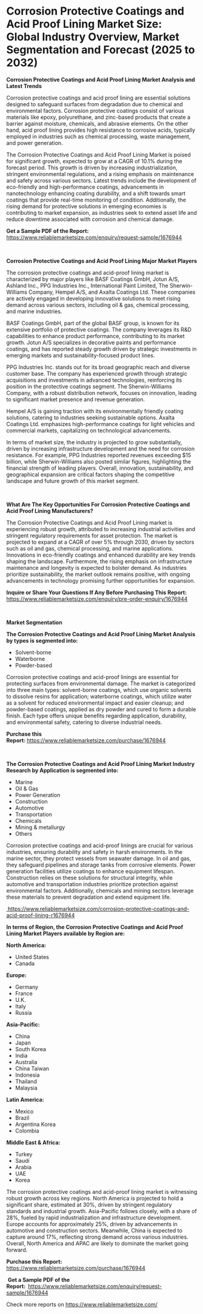 <p><h1>Corrosion Protective Coatings and Acid Proof Lining Market Size: Global Industry Overview, Market Segmentation and Forecast (2025 to 2032)</h1></p><p><strong>Corrosion Protective Coatings and Acid Proof Lining Market Analysis and Latest Trends</strong></p>
<p><p>Corrosion protective coatings and acid proof lining are essential solutions designed to safeguard surfaces from degradation due to chemical and environmental factors. Corrosion protective coatings consist of various materials like epoxy, polyurethane, and zinc-based products that create a barrier against moisture, chemicals, and abrasive elements. On the other hand, acid proof lining provides high resistance to corrosive acids, typically employed in industries such as chemical processing, waste management, and power generation.</p><p>The Corrosion Protective Coatings and Acid Proof Lining Market is poised for significant growth, expected to grow at a CAGR of 10.1% during the forecast period. This growth is driven by increasing industrialization, stringent environmental regulations, and a rising emphasis on maintenance and safety across various sectors. Latest trends include the development of eco-friendly and high-performance coatings, advancements in nanotechnology enhancing coating durability, and a shift towards smart coatings that provide real-time monitoring of condition. Additionally, the rising demand for protective solutions in emerging economies is contributing to market expansion, as industries seek to extend asset life and reduce downtime associated with corrosion and chemical damage.</p></p>
<p><strong>Get a Sample PDF of the Report:&nbsp;</strong> <a href="https://www.reliablemarketsize.com/enquiry/request-sample/1676944?utm_campaign=2439&utm_medium=2&utm_source=Github&utm_content=ia&utm_term=24032025&utm_id=corrosion-protective-coatings-and-acid-proof-lining">https://www.reliablemarketsize.com/enquiry/request-sample/1676944</a></p>
<p>&nbsp;</p>
<p><strong>Corrosion Protective Coatings and Acid Proof Lining Major Market Players</strong></p>
<p><p>The corrosion protective coatings and acid-proof lining market is characterized by major players like BASF Coatings GmbH, Jotun A/S, Ashland Inc., PPG Industries Inc., International Paint Limited, The Sherwin-Williams Company, Hempel A/S, and Axalta Coatings Ltd. These companies are actively engaged in developing innovative solutions to meet rising demand across various sectors, including oil & gas, chemical processing, and marine industries.</p><p>BASF Coatings GmbH, part of the global BASF group, is known for its extensive portfolio of protective coatings. The company leverages its R&D capabilities to enhance product performance, contributing to its market growth. Jotun A/S specializes in decorative paints and performance coatings, and has reported steady growth driven by strategic investments in emerging markets and sustainability-focused product lines.</p><p>PPG Industries Inc. stands out for its broad geographic reach and diverse customer base. The company has experienced growth through strategic acquisitions and investments in advanced technologies, reinforcing its position in the protective coatings segment. The Sherwin-Williams Company, with a robust distribution network, focuses on innovation, leading to significant market presence and revenue generation.</p><p>Hempel A/S is gaining traction with its environmentally friendly coating solutions, catering to industries seeking sustainable options. Axalta Coatings Ltd. emphasizes high-performance coatings for light vehicles and commercial markets, capitalizing on technological advancements.</p><p>In terms of market size, the industry is projected to grow substantially, driven by increasing infrastructure development and the need for corrosion resistance. For example, PPG Industries reported revenues exceeding $15 billion, while Sherwin-Williams also posted similar figures, highlighting the financial strength of leading players. Overall, innovation, sustainability, and geographical expansion are critical factors shaping the competitive landscape and future growth of this market segment.</p></p>
<p>&nbsp;</p>
<p><strong>What Are The Key Opportunities For Corrosion Protective Coatings and Acid Proof Lining Manufacturers?</strong></p>
<p><p>The Corrosion Protective Coatings and Acid Proof Lining market is experiencing robust growth, attributed to increasing industrial activities and stringent regulatory requirements for asset protection. The market is projected to expand at a CAGR of over 5% through 2030, driven by sectors such as oil and gas, chemical processing, and marine applications. Innovations in eco-friendly coatings and enhanced durability are key trends shaping the landscape. Furthermore, the rising emphasis on infrastructure maintenance and longevity is expected to bolster demand. As industries prioritize sustainability, the market outlook remains positive, with ongoing advancements in technology promising further opportunities for expansion.</p></p>
<p><strong>Inquire or Share Your Questions If Any Before Purchasing This Report:</strong> <a href="https://www.reliablemarketsize.com/enquiry/pre-order-enquiry/1676944?utm_campaign=2439&utm_medium=2&utm_source=Github&utm_content=ia&utm_term=24032025&utm_id=corrosion-protective-coatings-and-acid-proof-lining">https://www.reliablemarketsize.com/enquiry/pre-order-enquiry/1676944</a></p>
<p>&nbsp;</p>
<p><strong>Market Segmentation</strong></p>
<p><strong>The Corrosion Protective Coatings and Acid Proof Lining Market Analysis by types is segmented into:</strong></p>
<p><ul><li>Solvent-borne</li><li>Waterborne</li><li>Powder-based</li></ul></p>
<p><p>Corrosion protective coatings and acid-proof linings are essential for protecting surfaces from environmental damage. The market is categorized into three main types: solvent-borne coatings, which use organic solvents to dissolve resins for application; waterborne coatings, which utilize water as a solvent for reduced environmental impact and easier cleanup; and powder-based coatings, applied as dry powder and cured to form a durable finish. Each type offers unique benefits regarding application, durability, and environmental safety, catering to diverse industrial needs.</p></p>
<p><strong>Purchase this Report:&nbsp;</strong><a href="https://www.reliablemarketsize.com/purchase/1676944?utm_campaign=2439&utm_medium=2&utm_source=Github&utm_content=ia&utm_term=24032025&utm_id=corrosion-protective-coatings-and-acid-proof-lining">https://www.reliablemarketsize.com/purchase/1676944</a></p>
<p>&nbsp;</p>
<p><strong>The Corrosion Protective Coatings and Acid Proof Lining Market Industry Research by Application is segmented into:</strong></p>
<p><ul><li>Marine</li><li>Oil & Gas</li><li>Power Generation</li><li>Construction</li><li>Automotive</li><li>Transportation</li><li>Chemicals</li><li>Mining & metallurgy</li><li>Others</li></ul></p>
<p><p>Corrosion protective coatings and acid-proof linings are crucial for various industries, ensuring durability and safety in harsh environments. In the marine sector, they protect vessels from seawater damage. In oil and gas, they safeguard pipelines and storage tanks from corrosive elements. Power generation facilities utilize coatings to enhance equipment lifespan. Construction relies on these solutions for structural integrity, while automotive and transportation industries prioritize protection against environmental factors. Additionally, chemicals and mining sectors leverage these materials to prevent degradation and extend equipment life.</p></p>
<p><a href="https://www.reliablemarketsize.com/corrosion-protective-coatings-and-acid-proof-lining-r1676944?utm_campaign=2439&utm_medium=2&utm_source=Github&utm_content=ia&utm_term=24032025&utm_id=corrosion-protective-coatings-and-acid-proof-lining">&nbsp;https://www.reliablemarketsize.com/corrosion-protective-coatings-and-acid-proof-lining-r1676944</a></p>
<p><strong>In terms of Region, the Corrosion Protective Coatings and Acid Proof Lining Market Players available by Region are:</strong></p>
<p>
    <p> <strong> North America: </strong>
        <ul>
            <li>United States</li>
            <li>Canada</li>
        </ul>
        </p> 
    <p> <strong> Europe: </strong>
        <ul>
            <li>Germany</li>
            <li>France</li>
            <li>U.K.</li>
            <li>Italy</li>
            <li>Russia</li>
        </ul>
        </p> 
    <p> <strong> Asia-Pacific: </strong>
        <ul>
            <li>China</li>
            <li>Japan</li>
            <li>South Korea</li>
            <li>India</li>
            <li>Australia</li>
            <li>China Taiwan</li>
            <li>Indonesia</li>
            <li>Thailand</li>
            <li>Malaysia</li>
        </ul>
        </p> 
    <p> <strong> Latin America: </strong>
        <ul>
            <li>Mexico</li>
            <li>Brazil</li>
            <li>Argentina Korea</li>
            <li>Colombia</li>
        </ul>
        </p> 
    <p> <strong> Middle East & Africa: </strong>
        <ul>
            <li>Turkey</li>
            <li>Saudi</li>
            <li>Arabia</li>
            <li>UAE</li>
            <li>Korea</li>
        </ul>
    </p>
    </p>
<p><p>The corrosion protective coatings and acid-proof lining market is witnessing robust growth across key regions. North America is projected to hold a significant share, estimated at 30%, driven by stringent regulatory standards and industrial growth. Asia-Pacific follows closely, with a share of 28%, fueled by rapid industrialization and infrastructure development. Europe accounts for approximately 25%, driven by advancements in automotive and construction sectors. Meanwhile, China is expected to capture around 17%, reflecting strong demand across various industries. Overall, North America and APAC are likely to dominate the market going forward.</p></p>
<p><strong>Purchase this Report: </strong><a href="https://www.reliablemarketsize.com/purchase/1676944?utm_campaign=2439&utm_medium=2&utm_source=Github&utm_content=ia&utm_term=24032025&utm_id=corrosion-protective-coatings-and-acid-proof-lining">https://www.reliablemarketsize.com/purchase/1676944</a></p>
<p>&nbsp;<strong>Get a Sample PDF of the Report:&nbsp;&nbsp;</strong><a href="https://www.reliablemarketsize.com/enquiry/request-sample/1676944?utm_campaign=2439&utm_medium=2&utm_source=Github&utm_content=ia&utm_term=24032025&utm_id=corrosion-protective-coatings-and-acid-proof-lining">https://www.reliablemarketsize.com/enquiry/request-sample/1676944</a></p>
<p><strong></strong></p>
<p>Check more reports on <a href="https://www.reliablemarketsize.com/?utm_campaign=2439&utm_medium=2&utm_source=Github&utm_content=ia&utm_term=24032025&utm_id=corrosion-protective-coatings-and-acid-proof-lining">https://www.reliablemarketsize.com/</a></p>